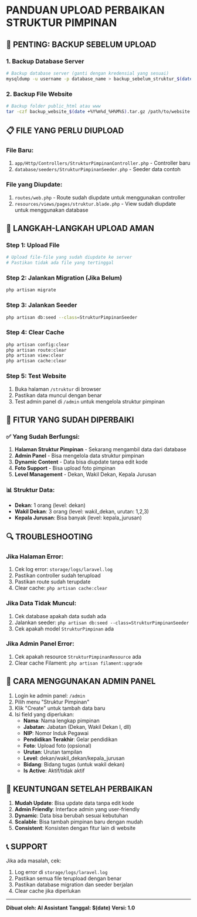 # PANDUAN UPLOAD PERBAIKAN STRUKTUR PIMPINAN

## 🚨 PENTING: BACKUP SEBELUM UPLOAD

### 1. Backup Database Server

```bash
# Backup database server (ganti dengan kredensial yang sesuai)
mysqldump -u username -p database_name > backup_sebelum_struktur_$(date +%Y%m%d_%H%M%S).sql
```

### 2. Backup File Website

```bash
# Backup folder public_html atau www
tar -czf backup_website_$(date +%Y%m%d_%H%M%S).tar.gz /path/to/website
```

## 📋 FILE YANG PERLU DIUPLOAD

### File Baru:

1. `app/Http/Controllers/StrukturPimpinanController.php` - Controller baru
2. `database/seeders/StrukturPimpinanSeeder.php` - Seeder data contoh

### File yang Diupdate:

1. `routes/web.php` - Route sudah diupdate untuk menggunakan controller
2. `resources/views/pages/struktur.blade.php` - View sudah diupdate untuk menggunakan database

## 🔧 LANGKAH-LANGKAH UPLOAD AMAN

### Step 1: Upload File

```bash
# Upload file-file yang sudah diupdate ke server
# Pastikan tidak ada file yang tertinggal
```

### Step 2: Jalankan Migration (Jika Belum)

```bash
php artisan migrate
```

### Step 3: Jalankan Seeder

```bash
php artisan db:seed --class=StrukturPimpinanSeeder
```

### Step 4: Clear Cache

```bash
php artisan config:clear
php artisan route:clear
php artisan view:clear
php artisan cache:clear
```

### Step 5: Test Website

1. Buka halaman `/struktur` di browser
2. Pastikan data muncul dengan benar
3. Test admin panel di `/admin` untuk mengelola struktur pimpinan

## 🎯 FITUR YANG SUDAH DIPERBAIKI

### ✅ Yang Sudah Berfungsi:

1. **Halaman Struktur Pimpinan** - Sekarang mengambil data dari database
2. **Admin Panel** - Bisa mengelola data struktur pimpinan
3. **Dynamic Content** - Data bisa diupdate tanpa edit kode
4. **Foto Support** - Bisa upload foto pimpinan
5. **Level Management** - Dekan, Wakil Dekan, Kepala Jurusan

### 📊 Struktur Data:

-   **Dekan**: 1 orang (level: dekan)
-   **Wakil Dekan**: 3 orang (level: wakil_dekan, urutan: 1,2,3)
-   **Kepala Jurusan**: Bisa banyak (level: kepala_jurusan)

## 🔍 TROUBLESHOOTING

### Jika Halaman Error:

1. Cek log error: `storage/logs/laravel.log`
2. Pastikan controller sudah terupload
3. Pastikan route sudah terupdate
4. Clear cache: `php artisan cache:clear`

### Jika Data Tidak Muncul:

1. Cek database apakah data sudah ada
2. Jalankan seeder: `php artisan db:seed --class=StrukturPimpinanSeeder`
3. Cek apakah model `StrukturPimpinan` ada

### Jika Admin Panel Error:

1. Cek apakah resource `StrukturPimpinanResource` ada
2. Clear cache Filament: `php artisan filament:upgrade`

## 📝 CARA MENGGUNAKAN ADMIN PANEL

1. Login ke admin panel: `/admin`
2. Pilih menu "Struktur Pimpinan"
3. Klik "Create" untuk tambah data baru
4. Isi field yang diperlukan:
    - **Nama**: Nama lengkap pimpinan
    - **Jabatan**: Jabatan (Dekan, Wakil Dekan I, dll)
    - **NIP**: Nomor Induk Pegawai
    - **Pendidikan Terakhir**: Gelar pendidikan
    - **Foto**: Upload foto (opsional)
    - **Urutan**: Urutan tampilan
    - **Level**: dekan/wakil_dekan/kepala_jurusan
    - **Bidang**: Bidang tugas (untuk wakil dekan)
    - **Is Active**: Aktif/tidak aktif

## 🎉 KEUNTUNGAN SETELAH PERBAIKAN

1. **Mudah Update**: Bisa update data tanpa edit kode
2. **Admin Friendly**: Interface admin yang user-friendly
3. **Dynamic**: Data bisa berubah sesuai kebutuhan
4. **Scalable**: Bisa tambah pimpinan baru dengan mudah
5. **Consistent**: Konsisten dengan fitur lain di website

## 📞 SUPPORT

Jika ada masalah, cek:

1. Log error di `storage/logs/laravel.log`
2. Pastikan semua file terupload dengan benar
3. Pastikan database migration dan seeder berjalan
4. Clear cache jika diperlukan

---

**Dibuat oleh: AI Assistant**
**Tanggal: $(date)**
**Versi: 1.0**
